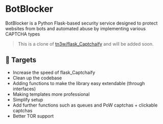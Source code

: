# BotBlocker
BotBlocker is a Python Flask-based security service designed to protect websites from bots and automated abuse by implementing various CAPTCHA types

> This is a clone of [tn3w/flask_Captchaify](https://github.com/tn3w/flask_Captchaify) and will be added soon.

## 📌 Targets
- Increase the speed of flask_Captchaify
- Clean up the codebase
- Adding functions to make the library easy extendable (through interfaces)
- Making templates more professional
- Simplify setup
- Add further functions such as queues and PoW captchas + clickable captchas
- Better TOR support